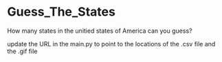 # Guess_The_States
How many states in the unitied states of America can you guess?

update the URL in the main.py to point to the locations of the .csv file and the .gif file
